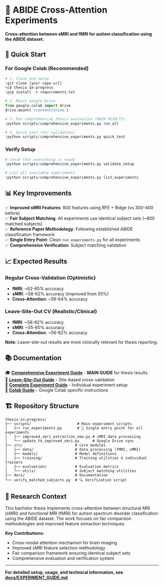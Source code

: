# 🧠 ABIDE Cross-Attention Experiments

**Cross-attention between sMRI and fMRI for autism classification using the ABIDE dataset.**

## 🚀 Quick Start

### For Google Colab (Recommended)
```python
# 1. Clone and setup
!git clone [your-repo-url]
%cd thesis-in-progress
!pip install -r requirements.txt

# 2. Mount Google Drive
from google.colab import drive
drive.mount('/content/drive')

# 3. Run comprehensive thesis evaluation (MAIN RESULTS)
!python scripts/comprehensive_experiments.py run_all

# 4. Quick test (for validation)
!python scripts/comprehensive_experiments.py quick_test
```

### Verify Setup
```python
# Check that everything is ready
!python scripts/comprehensive_experiments.py validate_setup

# List all available experiments
!python scripts/comprehensive_experiments.py list_experiments
```

## 📊 Key Improvements

✅ **Improved sMRI Features**: 800 features using RFE + Ridge (vs 300-400 before)  
✅ **Fair Subject Matching**: All experiments use identical subject sets (~800 matched subjects)  
✅ **Reference Paper Methodology**: Following established ABIDE classification framework  
✅ **Single Entry Point**: Clean `run_experiments.py` for all experiments  
✅ **Comprehensive Verification**: Subject matching validation  

## 📈 Expected Results

### Regular Cross-Validation (Optimistic)
- **fMRI**: ~62-65% accuracy
- **sMRI**: ~58-62% accuracy (improved from 55%)
- **Cross-Attention**: ~59-64% accuracy

### Leave-Site-Out CV (Realistic/Clinical)
- **fMRI**: ~58-62% accuracy
- **sMRI**: ~55-60% accuracy
- **Cross-Attention**: ~56-62% accuracy

**Note**: Leave-site-out results are more clinically relevant for thesis reporting.

## 📚 Documentation

🎓 **[Comprehensive Experiment Guide](COMPREHENSIVE_EXPERIMENT_GUIDE.md)** - **MAIN GUIDE** for thesis results  
📄 **[Leave-Site-Out Guide](COLAB_LEAVE_SITE_OUT.md)** - Site-based cross-validation  
📖 **[Complete Experiment Guide](docs/EXPERIMENT_GUIDE.md)** - Individual experiment setup  
📄 **[Colab Guide](COLAB_GUIDE.md)** - Google Colab specific instructions  

## 🏗️ Repository Structure

```
thesis-in-progress/
├── scripts/                     # Main experiment scripts
│   ├── run_experiments.py       # 🎯 Single entry point for all experiments
│   ├── improved_smri_extraction_new.py # sMRI data processing
│   └── update_to_improved_smri.py      # Google Drive sync
├── src/                        # Core modules
│   ├── data/                   # Data processing (fMRI, sMRI)
│   ├── models/                 # Model definitions
│   ├── training/               # Training utilities & individual trainers
│   ├── evaluation/             # Evaluation metrics
│   └── utils/                  # Subject matching utilities
├── docs/                       # Documentation
└── verify_matched_subjects.py  # 🔍 Verification script
```

## 🔬 Research Context

This bachelor thesis implements cross-attention between structural MRI (sMRI) and functional MRI (fMRI) for autism spectrum disorder classification using the ABIDE dataset. The work focuses on fair comparison methodologies and improved feature extraction techniques.

**Key Contributions:**
- Cross-modal attention mechanism for brain imaging
- Improved sMRI feature selection methodology
- Fair comparison framework ensuring identical subject sets
- Comprehensive evaluation and verification system

---

**For detailed setup, usage, and technical information, see [docs/EXPERIMENT_GUIDE.md](docs/EXPERIMENT_GUIDE.md)**